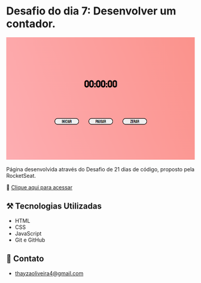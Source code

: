 # Desafio do dia 7: Desenvolver um contador.


![preview](/github/preview.png)

Página desenvolvida através do Desafio de 21 dias de código, proposto pela RocketSeat.



🔗 [Clique aqui para acessar](https://tthayza.github.io/counter/)


## ⚒️ Tecnologias Utilizadas

- HTML
- CSS
- JavaScript
- Git e GitHub

## 🧡 Contato

- thayzaoliveira4@gmail.com